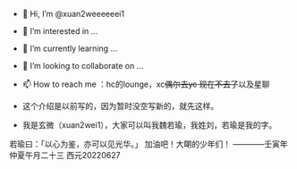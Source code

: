 - 👋 Hi, I’m @xuan2weeeeeei1
- 👀 I’m interested in ...
- 🌱 I’m currently learning ...
- 💞️ I’m looking to collaborate on ...
- 📫 How to reach me ：hc的lounge，xc~~偶尔去yc 现在不去了~~以及星聊

- 这个介绍是以前写的，因为暂时没空写新的，就先这样。

- 我是玄微（xuan2wei1），大家可以叫我魏若瑜，我姓刘，若瑜是我的字。
<!---- 我今年（2022）八升九，14周岁，虚岁16，属猪。
- 我在上海，浦西。当然你也可以说我是南直隶人、
--->
<!---- 我最早在六年级接触一些东西。比如html，vbs和Excel里的宏之类的。那时候基本其实就是去复制别人的代码然后改几个字，不过确实也打开了新世界的大门。~~抄代码我最擅长了~~我那时的理想，就是自己有一个能上的去的网站。
- 暑假前夕来到各大聊天室，最后辗转在xc和星聊遇到了ee，他~~让我白嫖了eb~~一直鼓励我，在他的鼓励下我写出了第一个不全是抄的勉强能看的html单页魏若瑜的诗词集（不存在的网页），运行了reb然后在完全不懂py语法的情况下在不停地报错中写出了第一个~~借鉴自Pro的~~shoot功能（虽然没什么用）。
- 所以说我现在最熟悉的是html（虽然也不咋地）。
- 我比较擅长数学和物理，体育就不太行，英语也很糟糕。生活上是精神大朙人但不是明粉，喜欢诸子百家、文言文和汉服。~~用某些人的话来说就像是从古代穿越来的（呸才不是呢）~~
- 以心为鉴，亦可以见光华！加油！
- ~~对了请不要破坏蓉儿虽然也许有些人不认为~~
--->

<!---
xuan2weeeeeei1/xuan2weeeeeei1 is a ✨ special ✨ repository because its `README.md` (this file) appears on your GitHub profile.
You can click the Preview link to take a look at your changes.
--->
若瑜曰：「以心为鉴，亦可以见光华。」
加油吧！大朙的少年们！
                                           ————壬寅年仲夏午月二十三 西元20220627
<!---
玄微：大朙少年们是会互相吸引哒！！！(〃'▽'〃)幸会！！


一些纪念日（有的和大明也没关系，就一块放一下）

农历 正月初四 太祖建国纪念日（大明国国庆节哦~）
农历 二月十五 岳圣帝君（岳飞）诞辰（若瑜每年都在祭祀）
西历 五月二十 扬州十日华夏死难者/殉族者纪念日（五二零安康不要快乐呜呜呜呜）
西历 七月四日 陈延年烈士牺牲纪念日（这是近代，新文化运动里的自己百度）

「太祖圣谕：驱逐胡虏，恢复中华，立纲陈纪，救济斯民！！！」

附：畅辛亥义举
华夏沉沦二百年，盼来辛亥洗腥膻。
朝阳奋勇提枪去，夜照携荣祭祖先。
几世荒丘观义血，满城风雨看谁冤。
相隔只道今时起，日月重归大漢天。
云从龙，风从虎，功名利禄尘与土。
红巾军军歌
望神州，百姓苦，千里沃土皆荒芜。
看天下，尽胡虏，天道残缺匹夫补。
好男儿，别父母，只为苍生不为主。
手持钢刀九十九，杀尽胡儿才罢手。
我本堂堂男子汉，何为鞑虏作马牛。
壮士饮尽碗中酒，千里征途不回头。
金鼓齐鸣万众吼，不破黄龙誓不休。

本人现南直隶松江府人上海县长人/高昌乡人；祖上南直隶常州府人
https://hack.chat/?lounge 可以来这里聊聊（是中国人请写汉字谢谢）-我可能的昵称（3）：xuan2wei1；Joanna；Hollyshift。

1.洪武，1368年到1398年。
2.建文，1399年到1402年。
3.永乐，1403年到1424年。
17.崇祯，1628年到1644年。
21.永历，1646年到1662年。
--->
